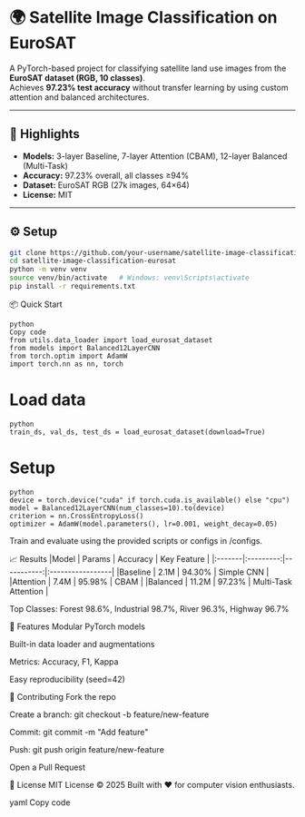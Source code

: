 # 🌍 Satellite Image Classification on EuroSAT

A PyTorch-based project for classifying satellite land use images from the **EuroSAT dataset (RGB, 10 classes)**.  
Achieves **97.23% test accuracy** without transfer learning by using custom attention and balanced architectures.

---

## 🚀 Highlights
- **Models:** 3-layer Baseline, 7-layer Attention (CBAM), 12-layer Balanced (Multi-Task)
- **Accuracy:** 97.23% overall, all classes ≥94%
- **Dataset:** EuroSAT RGB (27k images, 64×64)
- **License:** MIT

---

## ⚙️ Setup
```bash
git clone https://github.com/your-username/satellite-image-classification-eurosat.git
cd satellite-image-classification-eurosat
python -m venv venv
source venv/bin/activate   # Windows: venv\Scripts\activate
pip install -r requirements.txt
```
📦 Quick Start
```
python
Copy code
from utils.data_loader import load_eurosat_dataset
from models import Balanced12LayerCNN
from torch.optim import AdamW
import torch.nn as nn, torch
```
# Load data
```
python
train_ds, val_ds, test_ds = load_eurosat_dataset(download=True)
```
# Setup
```
python
device = torch.device("cuda" if torch.cuda.is_available() else "cpu")
model = Balanced12LayerCNN(num_classes=10).to(device)
criterion = nn.CrossEntropyLoss()
optimizer = AdamW(model.parameters(), lr=0.001, weight_decay=0.05)
```
Train and evaluate using the provided scripts or configs in /configs.

📈 Results
|Model	| Params  |	Accuracy  |	Key Feature |
|:-------|:---------:|-----------:|:-----------------|
|Baseline |	2.1M  |	94.30% | Simple CNN |
|Attention |	7.4M  |	95.98% | CBAM |
|Balanced  | 11.2M |	97.23% | Multi-Task Attention |

Top Classes: Forest 98.6%, Industrial 98.7%, River 96.3%, Highway 96.7%

🧰 Features
Modular PyTorch models

Built-in data loader and augmentations

Metrics: Accuracy, F1, Kappa

Easy reproducibility (seed=42)

🤝 Contributing
Fork the repo

Create a branch: git checkout -b feature/new-feature

Commit: git commit -m "Add feature"

Push: git push origin feature/new-feature

Open a Pull Request

📄 License
MIT License © 2025
Built with ❤️ for computer vision enthusiasts.

yaml
Copy code
